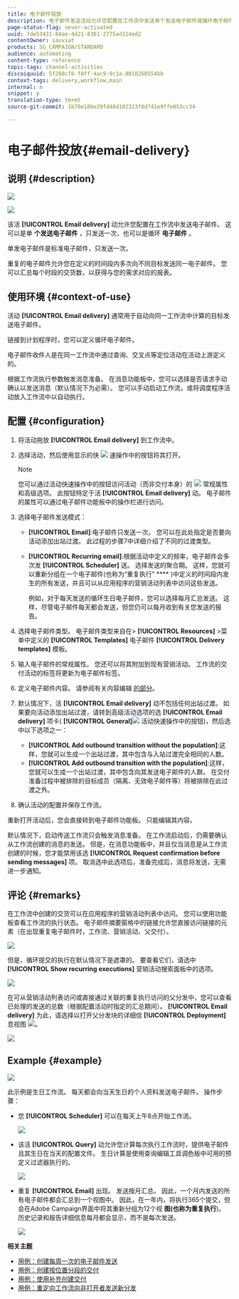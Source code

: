 ```yaml
---
title: 电子邮件投放
description: 电子邮件发送活动允许您配置在工作流中发送单个发送电子邮件或循环电子邮件。
page-status-flag: never-activated
uuid: 7de53431-84ae-4d21-8361-2775ad314ed2
contentOwner: sauviat
products: SG_CAMPAIGN/STANDARD
audience: automating
content-type: reference
topic-tags: channel-activities
discoiquuid: 5f288cf6-f8ff-4ac9-9c1a-8010260554bb
context-tags: delivery,workflow,main
internal: n
snippet: y
translation-type: tm+mt
source-git-commit: 1b70e18be29fd48d102313f6d741e9ffe053cc34

---
```



# 电子邮件投放{#email-delivery}

## 说明 {#description}

![](assets/email.png)

![](assets/recurrentemail.png)

该活 **[!UICONTROL Email delivery]** 动允许您配置在工作流中发送电子邮件。 这可以是单 **个发送电子邮件** ，只发送一次，也可以是循环 **电子邮件** 。

单发电子邮件是标准电子邮件，只发送一次。

重复的电子邮件允许您在定义的时间段内多次向不同目标发送同一电子邮件。 您可以汇总每个时段的交货数，以获得与您的需求对应的报表。

## 使用环境 {#context-of-use}

活动 **[!UICONTROL Email delivery]** 通常用于自动向同一工作流中计算的目标发送电子邮件。

链接到计划程序时，您可以定义循环电子邮件。

电子邮件收件人是在同一工作流中通过查询、交叉点等定位活动在活动上游定义的。

根据工作流执行参数触发消息准备。 在消息功能板中，您可以选择是否请求手动确认以发送消息（默认情况下为必需）。 您可以手动启动工作流，或将调度程序活动放入工作流中以自动执行。

## 配置 {#configuration}

1. 将活动拖放 **[!UICONTROL Email delivery]** 到工作流中。
1. 选择活动，然后使用显示的快 ![](assets/edit_darkgrey-24px.png) 速操作中的按钮将其打开。

   >[!NOTE]
   >
   >您可以通过活动快速操作中的按钮访问活动（而非交付本身）的 ![](assets/dlv_activity_params-24px.png) 常规属性和高级选项。 此按钮特定于活 **[!UICONTROL Email delivery]** 动。 电子邮件的属性可以通过电子邮件功能板中的操作栏进行访问。

1. 选择电子邮件发送模式：

   * **[!UICONTROL Email]**:电子邮件只发送一次。 您可以在此处指定是否要向活动添加出站过渡。 此过程的步骤7中详细介绍了不同的过渡类型。
   * **[!UICONTROL Recurring email]**:根据活动中定义的频率，电子邮件会多次发 **[!UICONTROL Scheduler]** 送。 选择发送的聚合期。 这样，您就可以重新分组在一个电子邮件(也称为“重复执行” **** )中定义的时间段内发生的所有发送，并且可以从应用程序的营销活动列表中访问这些发送。

      例如，对于每天发送的循环生日电子邮件，您可以选择每月汇总发送。 这样，尽管电子邮件每天都会发送，但您仍可以每月收到有关您发送的报告。

1. 选择电子邮件类型。 电子邮件类型来自在&gt; **[!UICONTROL Resources]** &gt;菜单中定义的 **[!UICONTROL Templates]** 电子邮件 **[!UICONTROL Delivery templates]** 模板。
1. 输入电子邮件的常规属性。 您还可以将其附加到现有营销活动。 工作流的交付活动的标签将更新为电子邮件标签。
1. 定义电子邮件内容。 请参阅有关内容编辑 [的部分](../../designing/using/designing-content-in-adobe-campaign.md)。
1. 默认情况下，活 **[!UICONTROL Email delivery]** 动不包括任何出站过渡。 如果要向活动添加出站过渡，请转到高级活动选项的选 **[!UICONTROL Email delivery]** 项卡( **[!UICONTROL General]**![](assets/dlv_activity_params-24px.png) 活动快速操作中的按钮)，然后选中以下选项之一：

   * **[!UICONTROL Add outbound transition without the population]**:这样，您就可以生成一个出站过渡，其中包含与入站过渡完全相同的人数。
   * **[!UICONTROL Add outbound transition with the population]**:这样，您就可以生成一个出站过渡，其中包含向其发送电子邮件的人群。 在交付准备过程中被排除的目标成员（隔离、无效电子邮件等）将被排除在此过渡之外。

1. 确认活动的配置并保存工作流。

重新打开活动后，您会直接转到电子邮件功能板。 只能编辑其内容。

默认情况下，启动传送工作流只会触发消息准备。 在工作流启动后，仍需要确认从工作流创建的消息的发送。 但是，在消息功能板中，并且仅当消息是从工作流创建的时候，您才能禁用该选 **[!UICONTROL Request confirmation before sending messages]** 项。 取消选中此选项后，准备完成后，消息将发送，无需进一步通知。

## 评论 {#remarks}

在工作流中创建的交货可以在应用程序的营销活动列表中访问。 您可以使用功能板查看工作流的执行状态。 电子邮件摘要窗格中的链接允许您直接访问链接的元素（在出现重复电子邮件时，工作流、营销活动、父交付）。

![](assets/wkf_display_recurrent_executions_2.png)

但是，循环提交的执行在默认情况下是遮罩的。 要查看它们，请选中 **[!UICONTROL Show recurring executions]** 营销活动搜索面板中的选项。

![](assets/wkf_display_recurrent_executions.png)

在可从营销活动列表访问或直接通过关联的重复执行访问的父分发中，您可以查看已处理的发送的总数（根据配置活动时指定的汇总期间）。 **[!UICONTROL Email delivery]** 为此，请选择以打开父分发块的详细信 **[!UICONTROL Deployment]** 息视图 ![](assets/wkf_dlv_detail_button.png)。

![](assets/wkf_display_recurrent_executions_3.png)

## Example {#example}

![](assets/wkf_delivery_example_1.png)

此示例是生日工作流。 每天都会向当天生日的个人资料发送电子邮件。 操作步骤：

* 您 **[!UICONTROL Scheduler]** 可以在每天上午8点开始工作流。

   ![](assets/wkf_delivery_example_2.png)

* 该活 **[!UICONTROL Query]** 动允许您计算每次执行工作流时，提供电子邮件且其生日在当天的配置文件。 生日计算是使用查询编辑工具调色板中可用的预定义过滤器执行的。

   ![](assets/wkf_delivery_example_3.png)

* 重复 **[!UICONTROL Email]** 出现。 发送按月汇总。 因此，一个月内发送的所有电子邮件都会汇总到一个视图中。 因此，在一年内，将执行365个提交，但会在Adobe Campaign界面中将其重新分组为12个视 **图(也称为重复执行**)。 历史记录和报告详细信息每月都会显示，而不是每次发送。

   ![](assets/wkf_delivery_example_4.png)

**相关主题**

* [用例：创建每周一次的电子邮件发送](../../automating/using/workflow-weekly-offer.md)
* [用例：创建按位置分段的交付](../../automating/using/workflow-segmentation-location.md)
* [用例：使用补充创建交付](../../automating/using/workflow-created-query-with-complement.md)
* [用例：重定向工作流向非打开者发送新分发](../../automating/using/workflow-cross-channel-retargeting.md)